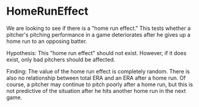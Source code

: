 # HomeRunEffect

We are looking to see if there is a "home run effect." This tests whether a pitcher's pitching performance in a game deteriorates after he gives up a home run to an opposing batter.

Hypothesis: This "home run effect" should not exist. However, if it does exist, only bad pitchers should be affected.

Finding: The value of the home run effect is completely random. There is also no relationship between total ERA and an ERA after a home run. Of course, a pitcher may continue to pitch poorly after a home run, but this is not predictive of the situation after he hits another home run in the next game. 
